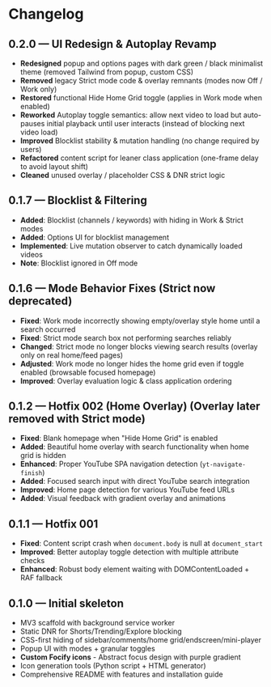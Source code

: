 # Changelog

## 0.2.0 — UI Redesign & Autoplay Revamp
- **Redesigned** popup and options pages with dark green / black minimalist theme (removed Tailwind from popup, custom CSS)
- **Removed** legacy Strict mode code & overlay remnants (modes now Off / Work only)
- **Restored** functional Hide Home Grid toggle (applies in Work mode when enabled)
- **Reworked** Autoplay toggle semantics: allow next video to load but auto-pauses initial playback until user interacts (instead of blocking next video load)
- **Improved** Blocklist stability & mutation handling (no change required by users)
- **Refactored** content script for leaner class application (one-frame delay to avoid layout shift)
- **Cleaned** unused overlay / placeholder CSS & DNR strict logic

## 0.1.7 — Blocklist & Filtering
- **Added**: Blocklist (channels / keywords) with hiding in Work & Strict modes
- **Added**: Options UI for blocklist management
- **Implemented**: Live mutation observer to catch dynamically loaded videos
- **Note**: Blocklist ignored in Off mode

## 0.1.6 — Mode Behavior Fixes (Strict now deprecated)
- **Fixed**: Work mode incorrectly showing empty/overlay style home until a search occurred
- **Fixed**: Strict mode search box not performing searches reliably
- **Changed**: Strict mode no longer blocks viewing search results (overlay only on real home/feed pages)
- **Adjusted**: Work mode no longer hides the home grid even if toggle enabled (browsable focused homepage)
- **Improved**: Overlay evaluation logic & class application ordering

## 0.1.2 — Hotfix 002 (Home Overlay) (Overlay later removed with Strict mode)
- **Fixed**: Blank homepage when "Hide Home Grid" is enabled
- **Added**: Beautiful home overlay with search functionality when home grid is hidden
- **Enhanced**: Proper YouTube SPA navigation detection (`yt-navigate-finish`)
- **Added**: Focused search input with direct YouTube search integration
- **Improved**: Home page detection for various YouTube feed URLs
- **Added**: Visual feedback with gradient overlay and animations

## 0.1.1 — Hotfix 001
- **Fixed**: Content script crash when `document.body` is null at `document_start`
- **Improved**: Better autoplay toggle detection with multiple attribute checks
- **Enhanced**: Robust body element waiting with DOMContentLoaded + RAF fallback

## 0.1.0 — Initial skeleton
- MV3 scaffold with background service worker
- Static DNR for Shorts/Trending/Explore blocking
- CSS-first hiding of sidebar/comments/home grid/endscreen/mini-player
- Popup UI with modes + granular toggles
- **Custom Focify icons** - Abstract focus design with purple gradient
- Icon generation tools (Python script + HTML generator)
- Comprehensive README with features and installation guide
